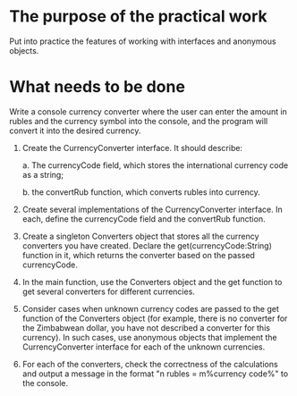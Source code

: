 # The purpose of the practical work
Put into practice the features of working with interfaces and anonymous objects.

# What needs to be done
Write a console currency converter where the user can enter the amount in rubles and the currency symbol into the console, and the program will convert it into the desired currency.
1. Create the CurrencyConverter interface. It should describe:

   a. The currencyCode field, which stores the international currency code as a string;

   b. the convertRub function, which converts rubles into currency.
3. Create several implementations of the CurrencyConverter interface. In each, define the currencyCode field and the convertRub function.
4. Create a singleton Converters object that stores all the currency converters you have created. Declare the get(currencyCode:String) function in it, which returns the converter based on the passed currencyCode.
5. In the main function, use the Converters object and the get function to get several converters for different currencies.
6. Consider cases when unknown currency codes are passed to the get function of the Converters object (for example, there is no converter for the Zimbabwean dollar, you have not described a converter for this currency). In such cases, use anonymous objects that implement the CurrencyConverter interface for each of the unknown currencies.
7. For each of the converters, check the correctness of the calculations and output a message in the format "n rubles = m%currency code%" to the console.
